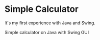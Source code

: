 Simple Calculator
=================

It's my first experience with Java and Swing.

Simple calculator on Java with Swing GUI
